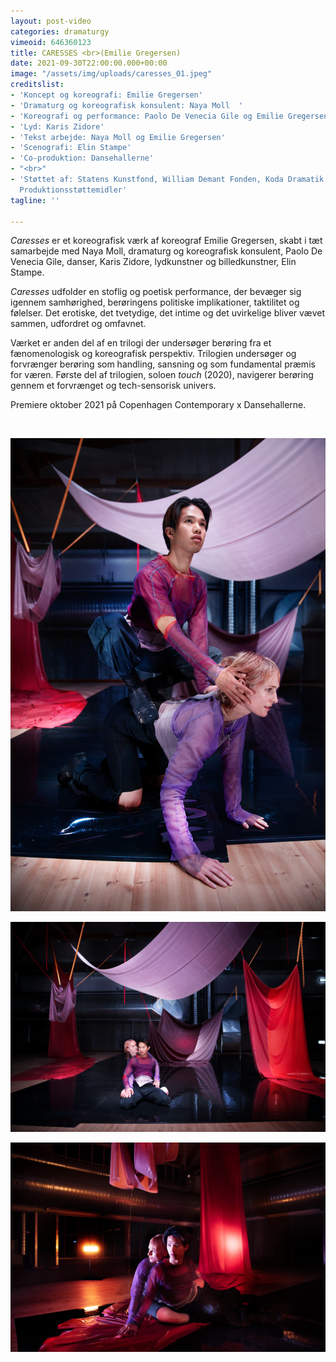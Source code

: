 ```yaml
---
layout: post-video
categories: dramaturgy
vimeoid: 646360123
title: CARESSES <br>(Emilie Gregersen)
date: 2021-09-30T22:00:00.000+00:00
image: "/assets/img/uploads/caresses_01.jpeg"
creditslist:
- 'Koncept og koreografi: Emilie Gregersen'
- 'Dramaturg og koreografisk konsulent: Naya Moll  '
- 'Koreografi og performance: Paolo De Venecia Gile og Emilie Gregersen  '
- 'Lyd: Karis Zidore'
- 'Tekst arbejde: Naya Moll og Emilie Gregersen'
- 'Scenografi: Elin Stampe'
- 'Co-produktion: Dansehallerne'
- "<br>"
- 'Støttet af: Statens Kunstfond, William Demant Fonden, Koda Dramatik og Dansk Skuespillerforbunds
  Produktionsstøttemidler'
tagline: ''

---
```

_Caresses_ er et koreografisk værk af koreograf Emilie Gregersen, skabt i tæt samarbejde med Naya Moll, dramaturg og koreografisk konsulent, Paolo De Venecia Gile, danser, Karis Zidore, lydkunstner og billedkunstner, Elin Stampe.

_Caresses_ udfolder en stoflig og poetisk performance, der bevæger sig igennem samhørighed, berøringens politiske implikationer, taktilitet og følelser. Det erotiske, det tvetydige, det intime og det uvirkelige bliver vævet sammen, udfordret og omfavnet.

Værket er anden del af en trilogi der undersøger berøring fra et fænomenologisk og koreografisk perspektiv. Trilogien undersøger og forvrænger berøring som handling, sansning og som fundamental præmis for væren. Første del af trilogien, soloen _touch_ (2020), navigerer berøring gennem et forvrænget og tech-sensorisk univers.

Premiere oktober 2021 på Copenhagen Contemporary x Dansehallerne.

<br>

![](/assets/img/uploads/caresses_10.jpeg)

![](/assets/img/uploads/caresses_04.jpeg)

![](/assets/img/uploads/caresses_05.jpeg)